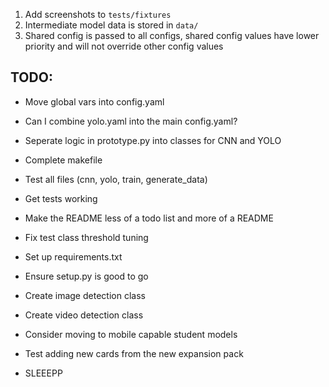 1. Add screenshots to `tests/fixtures`
2. Intermediate model data is stored in `data/`
3. Shared config is passed to all configs, shared config values have lower priority and will not override other config values

## TODO:

- Move global vars into config.yaml
- Can I combine yolo.yaml into the main config.yaml?
- Seperate logic in prototype.py into classes for CNN and YOLO
- Complete makefile
- Test all files (cnn, yolo, train, generate_data)
- Get tests working
- Make the README less of a todo list and more of a README

- Fix test class threshold tuning
- Set up requirements.txt
- Ensure setup.py is good to go
- Create image detection class
- Create video detection class
- Consider moving to mobile capable student models
- Test adding new cards from the new expansion pack
- SLEEEPP
